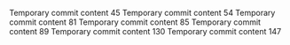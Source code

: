 Temporary commit content 45
Temporary commit content 54
Temporary commit content 81
Temporary commit content 85
Temporary commit content 89
Temporary commit content 130
Temporary commit content 147
